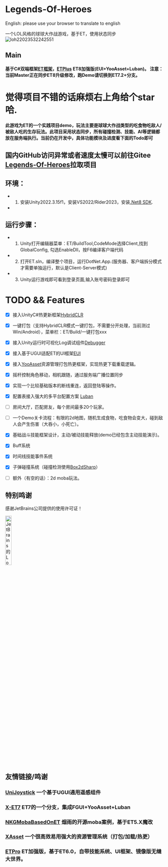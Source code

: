 # Legends-Of-Heroes
English: please use your browser to translate to english

一个LOL风格的球球大作战游戏，基于ET，使用状态同步
![loh22023532242551](https://user-images.githubusercontent.com/8274346/235951176-f96efa8f-d3e5-4089-a1c9-56643859b487.gif)

## Main
#### 基于C#双端框架[ET框架](https://github.com/egametang/ET)，[ETPlus](https://github.com/FlameskyDexive/ETPlus) ET8加强版(EUI+YooAsset+Luban)。 注意：当前Master正在同步ET8升级修改，跑Demo请切换到ET7.2+分支。
# 觉得项目不错的话麻烦右上角给个star哈.
#### 此游戏为ET的一个实践项目demo，玩法主要是球球大作战类型的吃食物吃敌人/被敌人吃的生存玩法。此项目采用状态同步，所有碰撞检测、技能、AI等逻辑都放在服务端执行。当前仍在开发中，具体功能模块及进度看下面的Todo即可

## 国内GitHub访问异常或者速度太慢可以前往Gitee [Legends-Of-Heroes](https://gitee.com/flamesky/Legends-Of-Heroes)拉取项目

## 环境：
- 1. 安装Unity2022.3.15f1，安装VS2022/Rider2023，安装[.Net8 SDK](https://dotnet.microsoft.com/zh-cn/download/dotnet/8.0).
- 
## 运行步骤：
- 1. Unity打开编辑器菜单：ET/BuildTool,CodeMode选择Client,找到GlobalConfig, 勾选EnableDll，按F6编译客户端代码
- 2. 打开ET.sln，编译整个项目，运行DotNet.App.(服务器、客户端拆分模式才需要单独运行，默认是Client-Server模式)
- 3. Unity运行游戏即可看到登录页面,输入账号密码登录即可

# TODO && Features
- [x] 接入UnityC#热更新框架[HybridCLR](https://github.com/focus-creative-games/hybridclr)
- [x] 一键打包（支持HybridCLR模式一键打包，不需要分开处理，当前测过Win/Android），菜单栏：ET/Build/一键打包xxx
- [x] 接入Unity运行时可视化Log调试组件[Debugger](https://github.com/FlameskyDexive/Debugger)
- [x] 接入基于UGUI适配ET的UI框架[EUI](https://github.com/zzjfengqing/ET-EUI)
- [x] 接入[YooAsset](https://github.com/tuyoogame/YooAsset)资源管理打包热更框架，实现热更下载重载逻辑。
- [x] 摇杆控制角色移动，相机跟随，通过服务端广播位置同步
- [x] 实现一个比较基础版本的断线重连，返回登陆等操作。
- [x] 配置表接入强大的多平台配置方案 [Luban](https://github.com/focus-creative-games/luban)
- [ ] 房间大厅，匹配房友，每个房间最多20个玩家。
- [ ] 一个Demo关卡流程：有限的2d地图，随机生成食物，吃食物会变大，碰到敌人会产生伤害（大吞小，小死亡）。
- [x] 基础战斗技能框架设计，主动/被动技能释放(demo已经包含主动技能演示)。
- [x] Buff系统
- [x] 时间线技能事件系统
- [x] 子弹碰撞系统（碰撞检测使用[Box2dSharp](https://github.com/Zonciu/Box2DSharp)）
- [ ] 额外（有空的话）：2d moba玩法。

	              
## 特别鸣谢

感谢JetBrains公司提供的使用许可证！

<p><a href="https://www.jetbrains.com/?from=Legends-Of-Heroes">
<img src="https://user-images.githubusercontent.com/8274346/223466125-611c027a-61f3-4ea0-a96d-4052283da746.png" alt="JetBrains的Logo" width="20%" height="20%"></a></p>

## 友情链接/鸣谢
### [UniJoystick](https://github.com/Bian-Sh/UniJoystick) 一个基于UGUI通用遥感组件
### [X-ET7](https://github.com/IcePower/X-ET7) ET7的一个分支，集成FGUI+YooAsset+Luban 
### [NKGMobaBasedOnET](https://github.com/wqaetly/NKGMobaBasedOnET) 烟雨的开源moba案例，基于ET5.X魔改
### [XAsset](https://github.com/xasset/xasset) 一个很高效易用强大的资源管理系统（打包/加载/热更）
### [ETPro](https://github.com/526077247/ETPro) ET加强版，基于ET6.0，自带技能系统、UI框架、镜像版无缝大世界。

